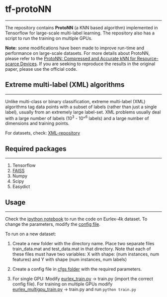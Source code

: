 # tf-protoNN
---
The repository contains **ProtoNN** (a KNN based algorithm) implemented in Tensorflow for large-scale multi-label learning. The repository also has a script to run the training on multiple GPUs. 

**Note:** some modifications have been made to improve run-time and performance on large-scale datasets. For more details about ProtoNN, please refer to the [ProtoNN: Compressed and Accurate kNN for Resource-scarce Devices](http://proceedings.mlr.press/v70/gupta17a.html).  If you are seeking to reproduce the results in the original paper, please use the official code.


## Extreme multi-label (XML) algorithms
---
Unlike multi-class or binary classification, extreme multi-label (XML) algorithms tag data points with a subset of labels (rather than
just a single label), usually from an extremely large label-set. XML problems usually deal with a large number of labels (10<sup>3</sup> - 10^<sup>6</sup> labels) and a large number of dimensions and training points. 

For datasets, check: [XML-repository](http://manikvarma.org/downloads/XC/XMLRepository.html)

## Required packages
---
1. Tensorflow
2. [FAISS](https://github.com/facebookresearch/faiss)
3. Numpy
4. Scipy
5. Easydict
 
## Usage
---
Check the [ipython notebook](https://github.com/saisrivatsan/tf-protoNN/blob/master/run_eurlex_with_preprocessing.ipynb) to run the code on Eurlex-4k dataset. To change the parameters, modify the [config file](https://github.com/saisrivatsan/tf-protoNN/blob/master/cfgs/config_eurlex_with_preprocessing.py).

To run on a new dataset:

1. Create a new folder with the directory name. Place two separate files train\_data.mat and test\_data.mat in that directory. Note that each of these files must have two variables: X with shape:  (num instances, num features) and Y with shape (num instances, num labels)

2. Create a config file in [cfgs folder](https://github.com/saisrivatsan/tf-protoNN/tree/master/cfgs) with the required parameters.
 
3. For single GPU: Modify [eurlex\_train.py](https://github.com/saisrivatsan/tf-protoNN/blob/master/eurlex_train.py) -> train.py (import the correct config file). For training on multiple GPUs modify [eurlex\_multigpu\_train.py](https://github.com/saisrivatsan/tf-protoNN/blob/master/eurlex_multigpu_train.py) -> train.py and run `python train.py` 
